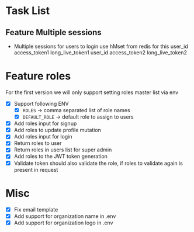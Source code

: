 # Task List

## Feature Multiple sessions

- Multiple sessions for users to login use hMset from redis for this
  user_id access_token1 long_live_token1
  user_id access_token2 long_live_token2

# Feature roles

For the first version we will only support setting roles master list via env

- [x] Support following ENV
  - [x] `ROLES` -> comma separated list of role names
  - [x] `DEFAULT_ROLE` -> default role to assign to users
- [x] Add roles input for signup
- [x] Add roles to update profile mutation
- [x] Add roles input for login
- [x] Return roles to user
- [x] Return roles in users list for super admin
- [x] Add roles to the JWT token generation
- [x] Validate token should also validate the role, if roles to validate again is present in request

# Misc

- [x] Fix email template
- [x] Add support for organization name in .env
- [x] Add support for organization logo in .env
